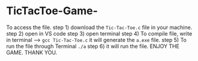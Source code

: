 # TicTacToe-Game-

To access the file.
step 1) download the `Tic-Tac-Toe.c` file in your machine.
step 2) open in VS code
step 3) open terminal
step 4) To compile file, write in terminal --> `gcc Tic-Tac-Toe.c` it will generate the `a.exe` file.
step 5) To run the file through Terminal `./a`
step 6) it will run the file. 
ENJOY THE GAME. 
THANK YOU.
